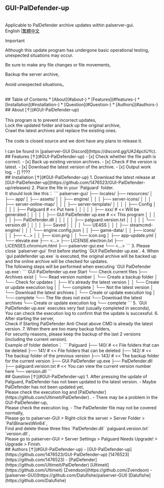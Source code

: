 ## GUI-PalDefender-up[](#GUI-PalDefender-up)
<br>Applicable to PalDefender archive updates within palserver-gui.
<br>
English |[繁體中文](./README_ZH_TW.md)
<br>
> [!IMPORTANT]
>
> Although this update program has undergone basic operational testing, unexpected situations may occur.
> 
> Be sure to make any file changes or file movements,
> 
> Backup the server archive,
> 
> Avoid unexpected situations。
>
<br>
## Table of Contents
* [About](#about-)
* [Features](#features-)
* [Installation](#installation-)
* [Question](#Question-)
* [Authors](#authors-)
<br>
## About [↑](#GUI-PalDefender-up)
<br>
<br>This program is to prevent incorrect updates,
<br>Lock the updated folder and back up the original archive,
<br>Crawl the latest archives and replace the existing ones.
<br>
<br>The code is closed source and we dont have any plans to release it.
<br>
<br>I can be found in [palserver-GUI Discord](https://discord.gg/UA24pctUYc).
<br>
## Features [↑](#GUI-PalDefender-up)
- [x] Check whether the file path is correct.
- [x] Back up existing version archives.
- [x] Check if the version is latest.
- [x] Download the latest version of the archive.
- [x] Output work log.
- [] ????
<br>
## Installation [↑](#GUI-PalDefender-up)
1. Download the latest release at [GUI-PalDefender-up](https://github.com/1476523/GUI-PalDefender-up/releases)
2. Place the file in your `Palguard` folder.
   <br>It should look like this：
   ```
   palserver-gui/
   ├── locales/
   ├── resources/
   │   ├── app/
   │   ├── assets/
   │   │   ├── engine/
   │   │   │   ├── server-icons/
   │   │   │   ├── server-online-map/
   │   │   │   ├── server-template/
   │   │   │   │   ├── Config
   │   │   │   │   ├── Palguard                    # << Put here
   │   │   │   │   │   ├── xxx/                    # << Will be generated
   │   │   │   │   │   ├── GUI PalDefender up.exe  # << This program
   │   │   │   │   │   ├── PalDefender.dll
   │   │   │   │   │   ├── palguard.version.txt
   │   │   │   │   │   └── version.dll
   │   │   │   │   ├── Saved
   │   │   │   │   └── UE4SS
   │   │   │   ├── steamcmd-engine/
   │   │   │   └── engine.config.json
   │   │   ├── game-data/
   │   │   ├── icons/
   │   │   ├── <...>
   │   │   ├── icon.png
   │   │   └── icon.svg
   │   ├── app-update.yml
   │   └── elevate.exe
   ├── <...>
   ├── LICENSE.electron.txt
   ├── LICENSES.chromium.html
   ├── palserver-gui.exe
   └── <...>
   ```
3. Please close `palserver-gui` first before starting `GUI PalDefender up.exe`.
4. When `gui paldefender up.exe` is executed, the original archive will be backed up and the online archive will be checked for updates.
   <br>The following steps will be performed when executing `GUI PalDefender up.exe`:
   ```
   GUI PalDefender up.exe Start
   └── Check current files
       ├── Archives exist
       │   └── Read version number
	   │       └── Create a backup folder
	   │           └── Check for updates
	   │               ├── It's already the latest version
	   │               │   └── Create or update execution log
	   │               │       └── complete
	   │               └── Not the latest version
	   │                   └── Download the latest archives
	   │                       └── Create or update execution log
	   │                           └── complete
	   └── The file does not exist
	       └── Download the latest archives
		       └── Create or update execution log
			   	   └── complete
   ```
5. `GUI PalDefender up.exe` executes very fast (usually completed in seconds),
   <br>You can check the execution log to confirm that the update is successful.
6. After starting the server,
   <br>Check if Starting PalDefender Anti Cheat above CMD is already the latest version.
7. When there are too many backup folders,
   <br>For security reasons, please keep the backup of the last 2 versions (including the current version).
   <br>Example of folder deletion：
   ```
   Palguard
   ├── 140/                    # << File folders that can be deleted
   ├── 141/                    # << File folders that can be deleted
   ├── 142/                    # << The backup folder of the previous version
   ├── 143/                    # << The backup folder for the current version
   ├── GUI PalDefender up.exe
   ├── PalDefender.dll
   ├── palguard.version.txt    # << You can view the current version number here
   └── version.dll
   ```
<br>
## Question [↑](#GUI-PalDefender-up)
1. After pressing the update of Palguard, PalDefender has not been updated to the latest version.
   -  Maybe PalDefender has not been updated yet,
    <br> Please check the execution log and [PalDefender](https://github.com/Ultimeit/PalDefender) .
   -  There may be a problem in the GUI-PalDefender-up,
    <br> Please check the execution log.
   -  The PalDefender file may not be covered normally,
    <br> Please go to palserver-GUI > Right-click the server > Server Folder > `Pal\Binaries\Win64`,
    <br> Find and delete these three files `PalDefender.dll` `palguard.version.txt` `version.dll`,
    <br> Please go to palserver-GUI > Server Settings > Palguard Needs Upgrade! > Upgrade > Finish.
<br>
## Authors [↑](#GUI-PalDefender-up)
- [GUI-PalDefender-up](https://github.com/1476523/GUI-PalDefender-up) [1476523](https://github.com/1476523)
- [PalDefender](https://github.com/Ultimeit/PalDefender) [Ultimeit](https://github.com/Ultimeit) [Zvendson](https://github.com/Zvendson)
- [palserver-GUI](https://github.com/Dalufishe/palserver-GUI) [Dalufishe](https://github.com/Dalufishe)
